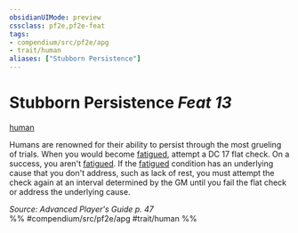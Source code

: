 ```yaml
---
obsidianUIMode: preview
cssclass: pf2e,pf2e-feat
tags:
- compendium/src/pf2e/apg
- trait/human
aliases: ["Stubborn Persistence"]
---
```

# Stubborn Persistence  *Feat 13*  
[human](human.md "Human Ancestry & Heritage Trait")  


Humans are renowned for their ability to persist through the most grueling of trials. When you would become [fatigued](conditions.md#Fatigued), attempt a DC 17 flat check. On a success, you aren't [fatigued](conditions.md#Fatigued). If the [fatigued](conditions.md#Fatigued) condition has an underlying cause that you don't address, such as lack of rest, you must attempt the check again at an interval determined by the GM until you fail the flat check or address the underlying cause.

*Source: Advanced Player's Guide p. 47*  
%% #compendium/src/pf2e/apg #trait/human %%